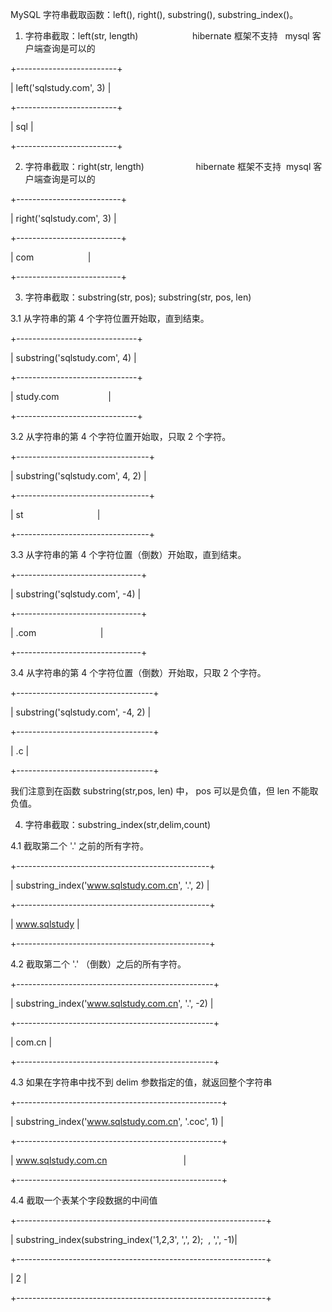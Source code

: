 MySQL 字符串截取函数：left(), right(), substring(), substring_index()。

1. 字符串截取：left(str, length)                      hibernate 框架不支持   mysql 客户端查询是可以的

+-------------------------+

| left('sqlstudy.com', 3) |

+-------------------------+

| sql |

+-------------------------+

2. 字符串截取：right(str, length)                     hibernate 框架不支持  mysql 客户端查询是可以的

+--------------------------+

| right('sqlstudy.com', 3) |

+--------------------------+

| com                      |

+--------------------------+


3. 字符串截取：substring(str, pos); substring(str, pos, len)

3.1 从字符串的第 4 个字符位置开始取，直到结束。

+------------------------------+

| substring('sqlstudy.com', 4) |

+------------------------------+

| study.com                    |

+------------------------------+

3.2 从字符串的第 4 个字符位置开始取，只取 2 个字符。

+---------------------------------+

| substring('sqlstudy.com', 4, 2) |

+---------------------------------+

| st                              |

+---------------------------------+

3.3 从字符串的第 4 个字符位置（倒数）开始取，直到结束。

+-------------------------------+

| substring('sqlstudy.com', -4) |

+-------------------------------+

| .com                          |

+-------------------------------+

3.4 从字符串的第 4 个字符位置（倒数）开始取，只取 2 个字符。

+----------------------------------+

| substring('sqlstudy.com', -4, 2) |

+----------------------------------+

| .c |

+----------------------------------+

我们注意到在函数 substring(str,pos, len) 中， pos 可以是负值，但 len 不能取负值。


4. 字符串截取：substring_index(str,delim,count)

4.1 截取第二个 '.' 之前的所有字符。

+------------------------------------------------+

| substring_index('www.sqlstudy.com.cn', '.', 2) |

+------------------------------------------------+

| www.sqlstudy |

+------------------------------------------------+

4.2 截取第二个 '.' （倒数）之后的所有字符。

+-------------------------------------------------+

| substring_index('www.sqlstudy.com.cn', '.', -2) |

+-------------------------------------------------+

| com.cn |

+-------------------------------------------------+

4.3 如果在字符串中找不到 delim 参数指定的值，就返回整个字符串

+---------------------------------------------------+

| substring_index('www.sqlstudy.com.cn', '.coc', 1) |

+---------------------------------------------------+

| www.sqlstudy.com.cn                               |

+---------------------------------------------------+

4.4 截取一个表某个字段数据的中间值

+--------------------------------------------------------------+

| substring_index(substring_index('1,2,3', ',', 2);  , ',', -1)|

+--------------------------------------------------------------+

| 2 |

+--------------------------------------------------------------+